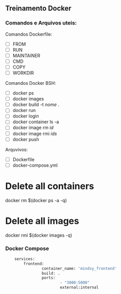 ## Treinamento Docker

### Comandos e Arquivos uteis: 

Comandos Dockerfile:
- [ ] FROM
- [ ] RUN
- [ ] MAINTAINER
- [ ] CMD
- [ ] COPY
- [ ] WORKDIR
  
Comandos Docker BSH:
- [ ] docker ps
- [ ] docker images
- [ ] docker build -t _nome_ . 
- [ ] docker run
- [ ] docker login
- [ ] docker container ls -a
- [ ] docker image rm _id_
- [ ] docker image rmi _ids_
- [ ] docker push

Arquvivos: 
- [ ] Dockerfile
- [ ] docker-compose.yml

# Delete all containers
docker rm $(docker ps -a -q)
# Delete all images
docker rmi $(docker images -q)

### Docker Compose

```bash 
    services:
        frontend:
                container_name: 'mindsy_frontend'
                build: .
                ports: 
                        - "3000:5000"
                        external:internal
```
